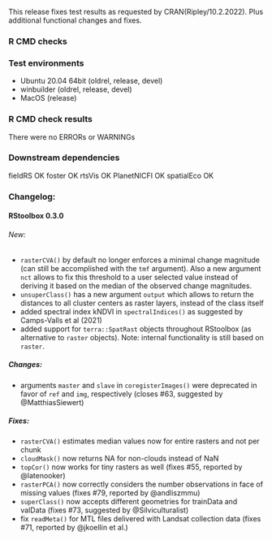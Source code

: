 This release fixes test results as requested by CRAN(Ripley/10.2.2022).
Plus additional functional changes and fixes.

### R CMD checks
### Test environments
* Ubuntu 20.04 64bit (oldrel, release, devel)
* winbuilder (oldrel, release, devel)
* MacOS (release)

### R CMD check results
There were no ERRORs or WARNINGs

### Downstream dependencies
fieldRS OK
foster OK
rtsVis OK
PlanetNICFI OK
spatialEco OK

### Changelog:
#### RStoolbox 0.3.0
###### New:
* `rasterCVA()` by default no longer enforces a minimal change magnitude (can still be accomplished with the `tmf` argument).
   Also a new argument `nct` allows to fix this threshold to a user selected value instead of deriving it based on the median of the observed change magnitudes. 
* `unsuperClass()` has a new argument `output` which allows to return the distances to all cluster centers as raster layers, instead of the class itself 
* added spectral index kNDVI in `spectralIndices()` as suggested by Camps-Valls et al (2021)
* added support for `terra::SpatRast` objects throughout RStoolbox (as alternative to `raster` objects). Note: internal functionality is still based on `raster`.

##### Changes:
* arguments `master` and `slave` in `coregisterImages()` were deprecated in favor of `ref` and `img`, respectively (closes #63, suggested by @MatthiasSiewert)

##### Fixes:
* `rasterCVA()` estimates median values now for entire rasters and not per chunk
* `cloudMask()` now returns NA for non-clouds instead of NaN
* `topCor()` now works for tiny rasters as well (fixes #55, reported by @latenooker) 
* `rasterPCA()` now correctly considers the number observations in face of missing values (fixes #79, reported by @andliszmmu)
* `superClass()` now accepts different geometries for trainData and valData (fixes #73, suggested by @Silviculturalist)
* fix `readMeta()` for MTL files delivered with Landsat collection data (fixes #71, reported by @jkoellin et al.)
